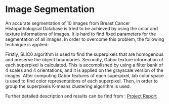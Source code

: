 # Image Segmentation
An accurate segmentation of 10 images from Breast Cancer Histopathological Database is tried to be achieved by using the color and texture informations of images. It is hard to find fixed parameters for the segmentation of all images. In order to overcome this problem, the following technique is applied:

Firstly, SLIC0 algorithm is used to find the superpixels that are homogenous and preserve the object boundaries. 
Secondly, Gabor texture information of each superpixel is calculated. This is accomplished by using a filter bank of 4 scales and 4 orientations, and it is applied on the grayscale version of the images.
After computing Gabor features of each superpixel, lab color space is used to find color representations of each superpixel.
Then, in order to group the superpixels K-means clustering algorithm is used.

Further detailed description and results can be find from : [Project Report](Image_Segmentation_Report.pdf)

